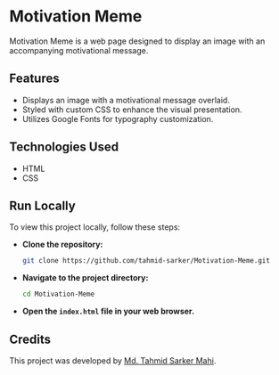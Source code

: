 # Motivation Meme

Motivation Meme is a web page designed to display an image with an accompanying motivational message.

## Features

- Displays an image with a motivational message overlaid.
- Styled with custom CSS to enhance the visual presentation.
- Utilizes Google Fonts for typography customization.

## Technologies Used

- HTML
- CSS

## Run Locally

To view this project locally, follow these steps:

- **Clone the repository:**

    ```bash
    git clone https://github.com/tahmid-sarker/Motivation-Meme.git
    ```

- **Navigate to the project directory:**

    ```bash
    cd Motivation-Meme
    ```

- **Open the `index.html` file in your web browser.**

## Credits

This project was developed by [Md. Tahmid Sarker Mahi](https://tahmid-sarker.github.io).